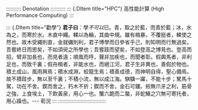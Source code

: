 
:::::::::: Denotation ::::::::::
::: {.DItem title="HPC"}
高性能計算 (High Performance Computing)
:::

::: {.DItem title="勸學"}
**君子曰**：學*不可以*已。青，取之於藍，而青於藍；冰，水為之，而寒於水。木直中繩。輮以為輪，其曲中規。雖有槁暴，不覆挺者，輮使之然也。故木受繩則直，金就礪則利，君子博學而日參省乎己，則知明而行無過矣。吾嘗終日而思矣，不如須臾之所學也；吾嘗跂而望矣，不如登高之博見也。登高而招，臂非加長也，而見者遠；順風而呼，聲非加疾也，而聞者彰。假輿馬者，非利足也，而致千裏；假舟楫者，非能水也，而絕江河，君子生非異也，善假於物也。積土成山，風雨興焉；積水成淵，蛟龍生焉；積善成德，而神明自得，聖心備焉。故不積跬步，無以至千裏；不積小流，無以成江海。騏驥一躍，不能十步；駑馬十駕，功在不舍。鍥而舍之，朽木不折；鍥而不舍，金石可鏤。蚓無爪牙之利，筋骨之強，上食埃土，下飲黃泉，用心一也。蟹六跪而二螯，非蛇鱔之穴無可寄托者，用心躁也。--- 荀況
:::
::::::::::::::::::::::::::::::::
